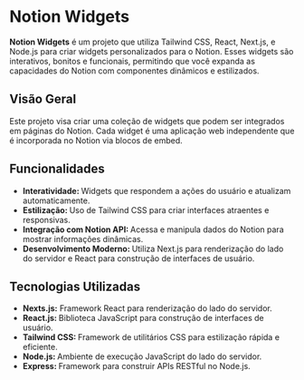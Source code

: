 # Notion Widgets
<b>Notion Widgets</b> é um projeto que utiliza Tailwind CSS, React, Next.js, e Node.js para criar widgets personalizados para o Notion. Esses widgets são interativos, bonitos e funcionais, permitindo que você expanda as capacidades do Notion com componentes dinâmicos e estilizados.
## Visão Geral
Este projeto visa criar uma coleção de widgets que podem ser integrados em páginas do Notion. Cada widget é uma aplicação web independente que é incorporada no Notion via blocos de embed.
## Funcionalidades
- <b>Interatividade: </b> Widgets que respondem a ações do usuário e atualizam automaticamente.
- <b>Estilização: </b> Uso de Tailwind CSS para criar interfaces atraentes e responsivas.
- <b>Integração com Notion API: </b> Acessa e manipula dados do Notion para mostrar informações dinâmicas.
- <b>Desenvolvimento Moderno:  </b> Utiliza Next.js para renderização do lado do servidor e React para construção de interfaces de usuário.
## Tecnologias Utilizadas
- <b>Nexts.js:</b> Framework React para renderização do lado do servidor.
- <b>React.js: </b> Biblioteca JavaScript para construção de interfaces de usuário.
- <b>Tailwind CSS: </b>Framework de utilitários CSS para estilização rápida e eficiente.
- <b>Node.js:  </b>  Ambiente de execução JavaScript do lado do servidor.
- <b>Express:  </b>  Framework para construir APIs RESTful no Node.js.
